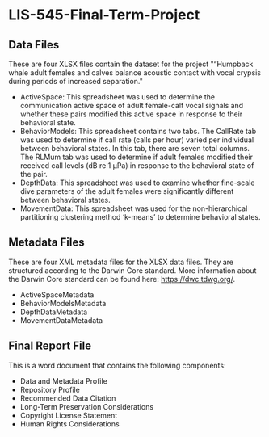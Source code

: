 # LIS-545-Final-Term-Project

## Data Files

These are four XLSX files contain the dataset for the project "“Humpback whale adult females and calves balance acoustic contact with vocal crypsis during periods of increased separation."

- ActiveSpace: This spreadsheet was used to determine the communication active space of adult female-calf vocal signals and whether these pairs modified this active space in response to their behavioral state.
- BehaviorModels: This spreadsheet contains two tabs. The CallRate tab was used to determine if call rate (calls per hour) varied per individual between behavioral states. In this tab, there are seven total columns. The RLMum tab was used to determine if adult females modified their received call levels (dB re 1 µPa) in response to the behavioral state of the pair. 
- DepthData: This spreadsheet was used to examine whether fine-scale dive parameters of the adult females were significantly different between behavioral states. 
- MovementData: This spreadsheet was used for the non-hierarchical partitioning clustering method ‘k-means’ to determine behavioral states.

## Metadata Files

These are four XML metadata files for the XLSX data files. They are structured according to the Darwin Core standard. More information about the Darwin Core standard can be found here: https://dwc.tdwg.org/. 
- ActiveSpaceMetadata
- BehaviorModelsMetadata
- DepthDataMetadata
- MovementDataMetadata

## Final Report File

This is a word document that contains the following components:

- Data and Metadata Profile
- Repository Profile
- Recommended Data Citation
- Long-Term Preservation Considerations
- Copyright License Statement 
- Human Rights Considerations
